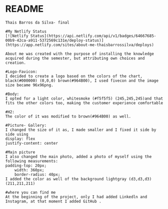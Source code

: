 # README 

    Thais Barros da Silva- final

    #My Netlify Status
    [![Netlify Status](https://api.netlify.com/api/v1/badges/64667685-00b9-42ca-a911-5372569c131e/deploy-status)](https://app.netlify.com/sites/about-me-thaisbarrossilva/deploys)

    About me was created with the purpose of installing the knowledge acquired during the semester, but attributing own choices and creation.

    #Logo-Favicon:
    I decided to create a logo based on the colors of the chart, black(#000000) (0,0,0) brown(#964B00), I used fivecon and the image size became 96x96png.

    #Body:
    I opted for a light color, whitesmoke (#f5f5f5) (245,245,245)and that fits the other colors too, making the customer experience comfortable

    #H2:
    The color of it was modified to brown(#964B00) as well.

    #Picture- Gallery:
    I changed the size of it as, I made smaller and I fixed it side by side using
    display: flex
    justify-content: center

    #Main picture
    I also changed the main photo, added a photo of myself using the following measurements:
    padding-top: 20px;
        width: 360px;
        border-radius: 40px;
    I added the color as well of the background lightgray (d3,d3,d3) (211,211,211)

    #where you can find me
    At the beginning of the project, only I had added Linkedln and Instagram, at that moment I added GitHub .



